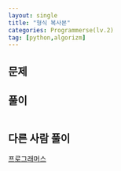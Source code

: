 ```yaml
---
layout: single
title: "형식 복사본"
categories: Programmerse(lv.2)
tag: [python,algorizm]
---
```


## 문제



## 풀이

```python

```





## 다른 사람 풀이

<a  href="">프로그래머스</a>

```python

```

